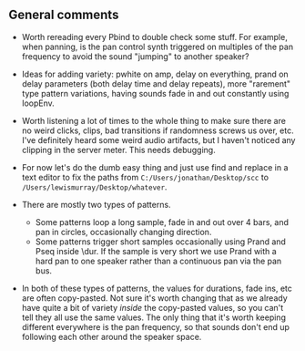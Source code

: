 ## General comments

* Worth rereading every Pbind to double check some stuff. For example, when panning, is the pan control synth triggered on multiples of the pan frequency to avoid the sound "jumping" to another speaker?

* Ideas for adding variety:  pwhite on amp, delay on everything, prand on delay parameters (both delay time and delay repeats), more "rarement" type pattern variations, having sounds fade in and out constantly using loopEnv.

* Worth listening a lot of times to the whole thing to make sure there are no weird clicks, clips, bad transitions if randomness screws us over, etc. I've definitely heard some weird audio artifacts, but I haven't noticed any clipping in the server meter. This needs debugging.

* For now let's do the dumb easy thing and just use find and replace in a text editor to fix the paths from `C:/Users/jonathan/Desktop/scc` to `/Users/lewismurray/Desktop/whatever`.

* There are mostly two types of patterns.
    * Some patterns loop a long sample, fade in and out over 4 bars, and pan in circles, occasionally changing direction.
    * Some patterns trigger short samples occasionally using Prand and Pseq inside \dur. If the sample is very short we use Prand with a hard pan to one speaker rather than a continuous pan via the pan bus.

* In both of these types of patterns, the values for durations, fade ins, etc are often copy-pasted. Not sure it's worth changing that as we already have quite a bit of variety *inside* the copy-pasted values, so you can't tell they all use the same values. The only thing that it's worth keeping different everywhere is the pan frequency, so that sounds don't end up following each other around the speaker space.
